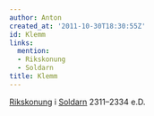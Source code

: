 ```yaml
---
author: Anton
created_at: '2011-10-30T18:30:55Z'
id: Klemm
links:
  mention:
  - Rikskonung
  - Soldarn
title: Klemm
---
```


[Rikskonung] i [Soldarn] 2311–2334 e.D.

  [Rikskonung]: Rikskonung
  [Soldarn]: Soldarn
